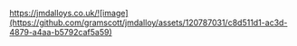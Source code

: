 https://jmdalloys.co.uk/![image](https://github.com/gramscott/jmdalloy/assets/120787031/c8d511d1-ac3d-4879-a4aa-b5792caf5a59)
